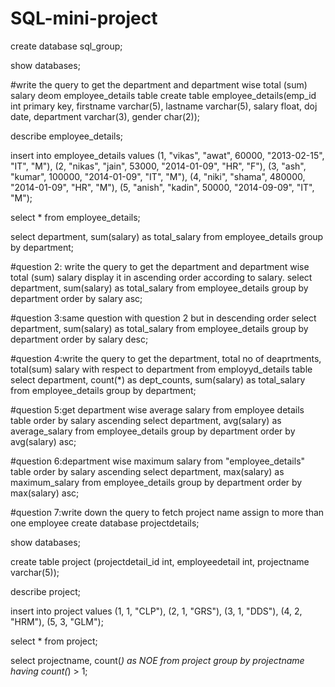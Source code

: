 # SQL-mini-project
create database sql_group;

show databases;

#write the query to get the department and department wise total (sum) salary deom employee_details table
create table employee_details(emp_id int primary key, firstname varchar(5), lastname varchar(5), salary float, doj date, department varchar(3), gender char(2));

describe employee_details;

insert into employee_details values
(1, "vikas", "awat", 60000, "2013-02-15", "IT", "M"),
(2, "nikas", "jain", 53000, "2014-01-09", "HR", "F"),
(3, "ash", "kumar", 100000, "2014-01-09", "IT", "M"),
(4, "niki", "shama", 480000, "2014-01-09", "HR", "M"),
(5, "anish", "kadin", 50000, "2014-09-09", "IT", "M");

select * from employee_details;

select department, sum(salary) as total_salary
from employee_details
group by department;

#question 2: write the query to get the department and department wise total (sum) salary display it in ascending order according to salary. 
select department, sum(salary) as total_salary
from employee_details
group by department
order by salary asc;

#question 3:same question with question 2 but in descending order
select department, sum(salary) as total_salary
from employee_details
group by department
order by salary desc;

#question 4:write the query to get the department, total no of deaprtments, total(sum) salary with respect to department from employyd_details table
select department, count(*) as dept_counts, sum(salary) as total_salary 
from employee_details
group by department;

#question 5:get department wise average salary from employee details table order by salary ascending
select department, avg(salary) as average_salary
from employee_details
group by department
order by avg(salary) asc;

#question 6:department wise maximum salary from "employee_details" table order by salary ascending
select department, max(salary) as maximum_salary
from employee_details
group by department
order by max(salary) asc;

#question 7:write down the query to fetch project name assign to more than one employee
create database projectdetails;

show databases;

create table project (projectdetail_id int, employeedetail int, projectname varchar(5));

describe project;

insert into project 
values (1, 1, "CLP"),
(2, 1, "GRS"),
(3, 1, "DDS"),
(4, 2, "HRM"),
(5, 3, "GLM");

select * from project;

select projectname, count(*) as NOE
from project
group by projectname
having count(*) > 1;

